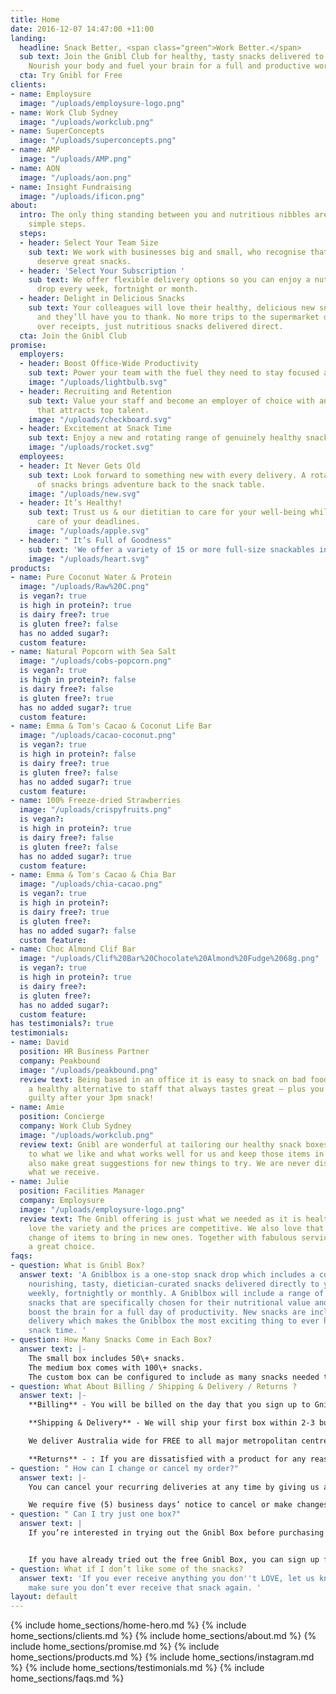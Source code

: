 ```yaml
---
title: Home
date: 2016-12-07 14:47:00 +11:00
landing:
  headline: Snack Better, <span class="green">Work Better.</span>
  sub text: Join the Gnibl Club for healthy, tasty snacks delivered to your office.
    Nourish your body and fuel your brain for a full and productive work day.
  cta: Try Gnibl for Free
clients:
- name: Employsure
  image: "/uploads/employsure-logo.png"
- name: Work Club Sydney
  image: "/uploads/workclub.png"
- name: SuperConcepts
  image: "/uploads/superconcepts.png"
- name: AMP
  image: "/uploads/AMP.png"
- name: AON
  image: "/uploads/aon.png"
- name: Insight Fundraising
  image: "/uploads/ificon.png"
about:
  intro: The only thing standing between you and nutritious nibbles are these three
    simple steps.
  steps:
  - header: Select Your Team Size
    sub text: We work with businesses big and small, who recognise that great teams
      deserve great snacks.
  - header: 'Select Your Subscription '
    sub text: We offer flexible delivery options so you can enjoy a nutritious snack
      drop every week, fortnight or month.
  - header: Delight in Delicious Snacks
    sub text: Your colleagues will love their healthy, delicious new snack options
      and they’ll have you to thank. No more trips to the supermarket or fumbling
      over receipts, just nutritious snacks delivered direct.
  cta: Join the Gnibl Club
promise:
  employers:
  - header: Boost Office-Wide Productivity
    sub text: Power your team with the fuel they need to stay focused and productive.
    image: "/uploads/lightbulb.svg"
  - header: Recruiting and Retention
    sub text: Value your staff and become an employer of choice with an everyday perk
      that attracts top talent.
    image: "/uploads/checkboard.svg"
  - header: Excitement at Snack Time
    sub text: Enjoy a new and rotating range of genuinely healthy snacks in each delivery.
    image: "/uploads/rocket.svg"
  employees:
  - header: It Never Gets Old
    sub text: Look forward to something new with every delivery. A rotating range
      of snacks brings adventure back to the snack table.
    image: "/uploads/new.svg"
  - header: It’s Healthy!
    sub text: Trust us & our dietitian to care for your well-being whilst you take
      care of your deadlines.
    image: "/uploads/apple.svg"
  - header: " It’s Full of Goodness"
    sub text: 'We offer a variety of 15 or more full-size snackables in each delivery. '
    image: "/uploads/heart.svg"
products:
- name: Pure Coconut Water & Protein
  image: "/uploads/Raw%20C.png"
  is vegan?: true
  is high in protein?: true
  is dairy free?: true
  is gluten free?: false
  has no added sugar?: 
  custom feature: 
- name: Natural Popcorn with Sea Salt
  image: "/uploads/cobs-popcorn.png"
  is vegan?: true
  is high in protein?: false
  is dairy free?: false
  is gluten free?: true
  has no added sugar?: true
  custom feature: 
- name: Emma & Tom's Cacao & Coconut Life Bar
  image: "/uploads/cacao-coconut.png"
  is vegan?: true
  is high in protein?: false
  is dairy free?: true
  is gluten free?: false
  has no added sugar?: true
  custom feature: 
- name: 100% Freeze-dried Strawberries
  image: "/uploads/crispyfruits.png"
  is vegan?: 
  is high in protein?: true
  is dairy free?: false
  is gluten free?: false
  has no added sugar?: true
  custom feature: 
- name: Emma & Tom's Cacao & Chia Bar
  image: "/uploads/chia-cacao.png"
  is vegan?: true
  is high in protein?: 
  is dairy free?: true
  is gluten free?: 
  has no added sugar?: false
  custom feature: 
- name: Choc Almond Clif Bar
  image: "/uploads/Clif%20Bar%20Chocolate%20Almond%20Fudge%2068g.png"
  is vegan?: true
  is high in protein?: true
  is dairy free?: 
  is gluten free?: 
  has no added sugar?: 
  custom feature: 
has testimonials?: true
testimonials:
- name: David
  position: HR Business Partner
  company: Peakbound
  image: "/uploads/peakbound.png"
  review text: Being based in an office it is easy to snack on bad foods, Gnibl offers
    a healthy alternative to staff that always tastes great – plus you don’t feel
    guilty after your 3pm snack!
- name: Amie
  position: Concierge
  company: Work Club Sydney
  image: "/uploads/workclub.png"
  review text: Gnibl are wonderful at tailoring our healthy snack boxes. They listen
    to what we like and what works well for us and keep those items in the box but
    also make great suggestions for new things to try. We are never disappointed with
    what we receive.
- name: Julie
  position: Facilities Manager
  company: Employsure
  image: "/uploads/employsure-logo.png"
  review text: The Gnibl offering is just what we needed as it is healthy. The staff
    love the variety and the prices are competitive. We also love that there is a
    change of items to bring in new ones. Together with fabulous service, Gnibl is
    a great choice.
faqs:
- question: What is Gnibl Box?
  answer text: 'A Gniblbox is a one-stop snack drop which includes a collection of
    nourishing, tasty, dietician-curated snacks delivered directly to your office
    weekly, fortnightly or monthly. A Gniblbox will include a range of different full-sized
    snacks that are specifically chosen for their nutritional value and ability to
    boost the brain for a full day of productivity. New snacks are included in each
    delivery which makes the Gniblbox the most exciting thing to ever happen to your
    snack time. '
- question: How Many Snacks Come in Each Box?
  answer text: |-
    The small box includes 50\+ snacks.
    The medium box comes with 100\+ snacks.
    The custom box can be configured to include as many snacks needed to suit your unique needs.
- question: What About Billing / Shipping & Delivery / Returns ?
  answer text: |-
    **Billing** - You will be billed on the day that you sign up to Gnibl Box. Following this, you will be placed on our advanced billing cycle: Weekly plans are billed every 7 days. Fortnightly plans every 14 days. And if you've signed up for a monthly plan, you'll be billed every 30 days.

    **Shipping & Delivery** - We will ship your first box within 2-3 business days of receiving your order. Your regular boxes will be delivered according to the schedule you request - weekly, fortnightly or monthly.

    We deliver Australia wide for FREE to all major metropolitan centres. If you live outside Sydney, Melbourne, Brisbane, Perth, or Adelaide, please get in touch (include link to Contact page ) and we'll provide a quote for delivery to your area.

    **Returns** - : If you are dissatisfied with a product for any reason, we will endeavour never to send you the same product in future deliveries. If a product is unsatisfactory due to a product defect we will replace the defective product and include the replacement in your next delivery. To report defective products you must contact Customer Service in writing via email at info@gnibl.com.au within 5 days of receiving the product.
- question: " How can I change or cancel my order?"
  answer text: |-
    You can cancel your recurring deliveries at any time by giving us a call, or sending an email to <info@gnibl.com.au>. If we have already packed and dispatched your box before we receive your request, that box will be your final charge.

    We require five (5) business days’ notice to cancel or make changes to your shipment.
- question: " Can I try just one box?"
  answer text: |
    If you’re interested in trying out the Gnibl Box before purchasing your subscription, you can try our Free Trial Box.


    If you have already tried out the free Gnibl Box, you can sign up for a subscription which can be cancelled at anytime. Don’t forget, you’ll have to give us five days notice before your subscription renewal to cancel your upcoming order.
- question: What if I don’t like some of the snacks?
  answer text: 'If you ever receive anything you don''t LOVE, let us know and we’ll
    make sure you don’t ever receive that snack again. '
layout: default
---
```


<main>
  {% include home_sections/home-hero.md %}
  {% include home_sections/clients.md %}
  {% include home_sections/about.md %}
  {% include home_sections/promise.md %}
  {% include home_sections/products.md %}
  {% include home_sections/instagram.md %}
  {% include home_sections/testimonials.md %}
  {% include home_sections/faqs.md %}
</main>
